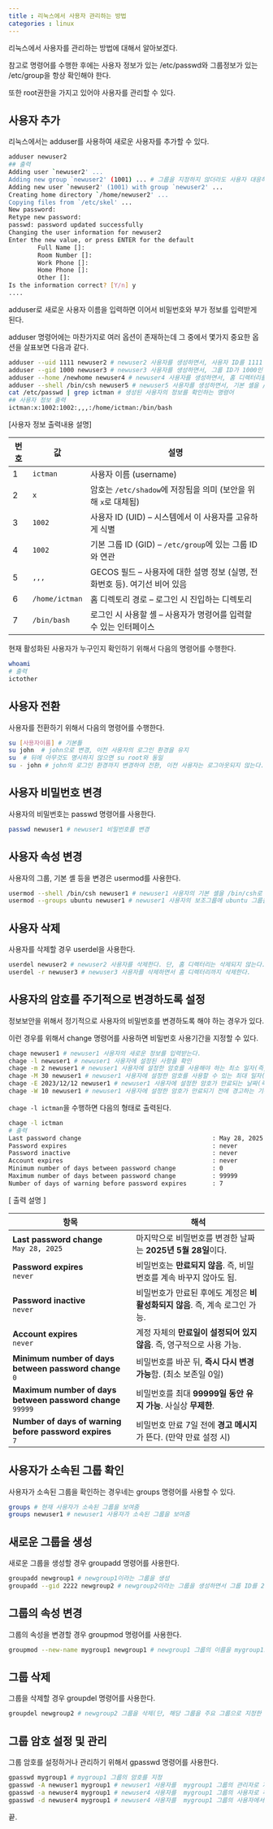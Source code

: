 ```yaml
---
title : 리눅스에서 사용자 관리하는 방법
categories : linux
---
```


리눅스에서 사용자를 관리하는 방법에 대해서 알아보겠다.

참고로 명령어를 수행한 후에는 사용자 정보가 있는 /etc/passwd와 그룹정보가 있는 /etc/group을 항상 확인해야 한다.

또한 root권한을 가지고 있어야 사용자를 관리할 수 있다.

## 사용자 추가

리눅스에서는 adduser를 사용하여 새로운 사용자를 추가할 수 있다.

```sh
adduser newuser2
## 출력
Adding user `newuser2' ...
Adding new group `newuser2' (1001) ... # 그룹을 지정하지 않더라도 사용자 대응하는 그룹이 자동으로 생성된다.
Adding new user `newuser2' (1001) with group `newuser2' ...
Creating home directory `/home/newuser2' ...
Copying files from `/etc/skel' ...
New password: 
Retype new password: 
passwd: password updated successfully
Changing the user information for newuser2
Enter the new value, or press ENTER for the default
        Full Name []: 
        Room Number []: 
        Work Phone []: 
        Home Phone []: 
        Other []: 
Is the information correct? [Y/n] y
....
```

adduser로 새로운 사용자 이름을 입력하면 이어서 비밀번호와 부가 정보를 입력받게 된다.

adduser 명령어에는 마찬가지로 여러 옵션이 존재하는데 그 중에서 몇가지 중요한 옵션을 살표보면 다음과 같다. 

```sh
adduser --uid 1111 newuser2 # newuser2 사용자를 생성하면서, 사용자 ID를 1111 지정한다.
adduser --gid 1000 newuser3 # newuser3 사용자를 생성하면서, 그룹 ID가 1000인 그룹에 newuser3 사용자를 포함시킨다.
adduser --home /newhome newuser4 # newuser4 사용자를 생성하면서, 홈 디렉터리를 /newhome으로 지정한다.
adduser --shell /bin/csh newuser5 # newuser5 사용자를 생성하면서, 기본 셸을 /bin/csh로 지정
cat /etc/passwd | grep ictman # 생성된 사용자의 정보를 확인하는 명령어
## 사용자 정보 출력
ictman:x:1002:1002:,,,:/home/ictman:/bin/bash
```
[사용자 정보 출력내용 설명]

| 번호 | 값              | 설명                                               |
| -- | -------------- | ------------------------------------------------ |
| 1  | `ictman`       | 사용자 이름 (username)                                |
| 2  | `x`            | 암호는 `/etc/shadow`에 저장됨을 의미 (보안을 위해 `x`로 대체됨)     |
| 3  | `1002`         | 사용자 ID (UID) – 시스템에서 이 사용자를 고유하게 식별              |
| 4  | `1002`         | 기본 그룹 ID (GID) – `/etc/group`에 있는 그룹 ID와 연관      |
| 5  | `,,,`          | GECOS 필드 – 사용자에 대한 설명 정보 (실명, 전화번호 등). 여기선 비어 있음 |
| 6  | `/home/ictman` | 홈 디렉토리 경로 – 로그인 시 진입하는 디렉토리                      |
| 7  | `/bin/bash`    | 로그인 시 사용할 셸 – 사용자가 명령어를 입력할 수 있는 인터페이스           |

현재 활성화된 사용자가 누구인지 확인하기 위해서 다음의 명령어를 수행한다.

```sh
whoami
# 출력
ictother
```

## 사용자 전환

사용자를 전환하기 위해서 다음의 명령어를 수행한다.

```sh
su [사용자이름] # 기본틀
su john  # john으로 변경, 이전 사용자의 로그인 환경을 유지
su  # 뒤에 아무것도 명시하지 않으면 su root와 동일
su - john # john의 로그인 환경까지 변경하여 전환, 이전 사용자는 로그아웃되지 않는다.
```

## 사용자 비밀번호 변경

사용자의 비밀번호는 passwd 명령어를 사용한다. 

```sh
passwd newuser1 # newuser1 비밀번호를 변경
```

## 사용자 속성 변경

사용자의 그룹, 기본 셸 등을 변경은 usermod를 사용한다.

```sh
usermod --shell /bin/csh newuser1 # newuser1 사용자의 기본 셸을 /bin/csh로 변경
usermod --groups ubuntu newuser1 # newuser1 사용자의 보조그룹에 ubuntu 그룹을 추가
```

## 사용자 삭제

사용자를 삭제할 경우 userdel을 사용한다.

```sh
userdel newuser2 # newuser2 사용자를 삭제한다. 단, 홈 디렉터리는 삭제되지 않는다.
userdel -r newuser3 # newuser3 사용자를 삭제하면서 홈 디렉터리까지 삭제한다.
```

## 사용자의 암호를 주기적으로 변경하도록 설정

정보보안을 위해서 정기적으로 사용자의 비밀번호를 변경하도록 해야 하는 경우가 있다. 

이런 경우를 위해서 change 명령어를 사용하면 비밀번호 사용기간을 지정할 수 있다.

```sh
chage newuser1 # newuser1 사용자의 새로운 정보를 입력받는다.
chage -l newuser1 # newuser1 사용자에 설정된 사항을 확인
chage -m 2 newuser1 # newuser1 사용자에 설정한 암호를 사용해야 하는 최소 일자(즉, 변경 후 최소 2일은 사용해야 함)
chage -M 30 newuser1 # newuser1 사용자에 설정한 암호를 사용할 수 있는 최대 일자(즉, 변경 후 최대 30일까지 사용할 수 있음)
chage -E 2023/12/12 newuser1 # newuser1 사용자에 설정한 암호가 만료되는 날짜(즉, 2023/12/12까지만 사용할 수 있음)
chage -W 10 newuser1 # newuser1 사용자에 설정한 암호가 만료되기 전에 경고하는 기간, 지정하지 않았을 경우 기본 값은 7일(즉, 암호가 만료되기 10일 전부터 경고 메시지가 나감)
```

`chage -l ictman`을 수행하면 다음의 형태로 출력된다.

```sh
chage -l ictman
# 출력
Last password change                                    : May 28, 2025
Password expires                                        : never
Password inactive                                       : never
Account expires                                         : never
Minimum number of days between password change          : 0
Maximum number of days between password change          : 99999
Number of days of warning before password expires       : 7
```

[ 출력 설명 ]

| 항목                                                            | 해석                                             |
| ------------------------------------------------------------- | ---------------------------------------------- |
| **Last password change**<br>`May 28, 2025`                    | 마지막으로 비밀번호를 변경한 날짜는 **2025년 5월 28일**이다.        |
| **Password expires**<br>`never`                               | 비밀번호는 **만료되지 않음**. 즉, 비밀번호를 계속 바꾸지 않아도 됨.      |
| **Password inactive**<br>`never`                              | 비밀번호가 만료된 후에도 계정은 **비활성화되지 않음**. 즉, 계속 로그인 가능. |
| **Account expires**<br>`never`                                | 계정 자체의 **만료일이 설정되어 있지 않음**. 즉, 영구적으로 사용 가능.    |
| **Minimum number of days between password change**<br>`0`     | 비밀번호를 바꾼 뒤, **즉시 다시 변경 가능**함. (최소 보존일 0일)      |
| **Maximum number of days between password change**<br>`99999` | 비밀번호를 최대 **99999일 동안 유지 가능**. 사실상 **무제한**.     |
| **Number of days of warning before password expires**<br>`7`  | 비밀번호 만료 7일 전에 **경고 메시지**가 뜬다. (만약 만료 설정 시)     |


## 사용자가 소속된 그룹 확인

사용자가 소속된 그룹을 확인하는 경우네는 groups 명령어를 사용할 수 있다.

```sh
groups # 현재 사용자가 소속된 그룹을 보여줌
groups newuser1 # newuser1 사용자가 소속된 그룹을 보여줌
```

## 새로운 그룹을 생성

새로운 그룹을 생성할 경우 groupadd 명령어를 사용한다. 

```sh
groupadd newgroup1 # newgroup1이라는 그룹을 생성
groupadd --gid 2222 newgroup2 # newgroup2이라는 그룹을 생성하면서 그룹 ID를 2222로 지정한다.
```

## 그룹의 속성 변경

그룹의 속성을 변경할 경우 groupmod 명령어를 사용한다.

```sh
groupmod --new-name mygroup1 newgroup1 # newgroup1 그룹의 이름을 mygroup1로 변경
```

## 그룹 삭제

그룹을 삭제할 경우 groupdel 명령어를 사용한다.

```sh
groupdel newgroup2 # newgroup2 그룹을 삭제(단, 해당 그룹을 주요 그룹으로 지정한 사용자가 없어야 함)
```

## 그룹 암호 설정 및 관리

그룹 암호를 설정하거나 관리하기 위해서 gpasswd 명령어를 사용한다.

```sh
gpasswd mygroup1 # mygroup1 그룹의 암호를 지정
gpasswd -A newuser1 mygroup1 # newuser1 사용자를  mygroup1 그룹의 관리자로 지정
gpasswd -a newuser4 mygroup1 # newuser4 사용자를  mygroup1 그룹의 사용자로 추가
gpasswd -d newuser4 mygroup1 # newuser4 사용자를  mygroup1 그룹의 사용자에서 제거
```

끝.
